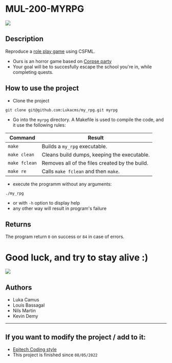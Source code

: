 # MUL-200-MYRPG

![](https://github.com/EpitechPromo2026/B-MUL-200-BDX-2-1-myrpg-chloe.camus/blob/main/assets/scenes/logo.png)

## Description
Reproduce a [role play game](https://en.wikipedia.org/wiki/Role-playing_game) using CSFML.<br>
- Ours is an horror game based on [Corpse party](https://en.wikipedia.org/wiki/Corpse_Party)
- Your goal will be to succesfully escape the school you're in, while completing quests.

## How to use the project
- Clone the project
```
git clone git@github.com:Lukacms/my_rpg.git myrpg
```

- Go into the `myrpg` directory. A Makefile is used to compile the code, and it use the following rules:

| Command          | Result                                          |
| ---------------- | ----------------------------------------------- |
| `make`           | Builds a ```my_rpg``` executable.          |
| `make clean`     | Cleans build dumps, keeping the executable.     |
| `make fclean`    | Removes all of the files created by the build.  |
| `make re`        | Calls `make fclean` and then `make`.            |

- execute the programm without any arguments:
```
./my_rpg
```
- or with `-h` option to display help
- any other way will result in program's failure

## Returns 
The program return `0` on success or `84` in case of errors.

# Good luck, and try to stay alive :)
![](https://c.tenor.com/nj8N70Y96EIAAAAC/corpse-party.gif)


## Authors
- Luka Camus
- Louis Bassagal
- Nils Martin
- Kevin Demy

---

## If you want to modify the project / add to it:
- [Epitech Coding style](https://intra.epitech.eu/file/public/technical-documentations/epitech_c_coding_style.pdf)
- This project is finished since `08/05/2022`
